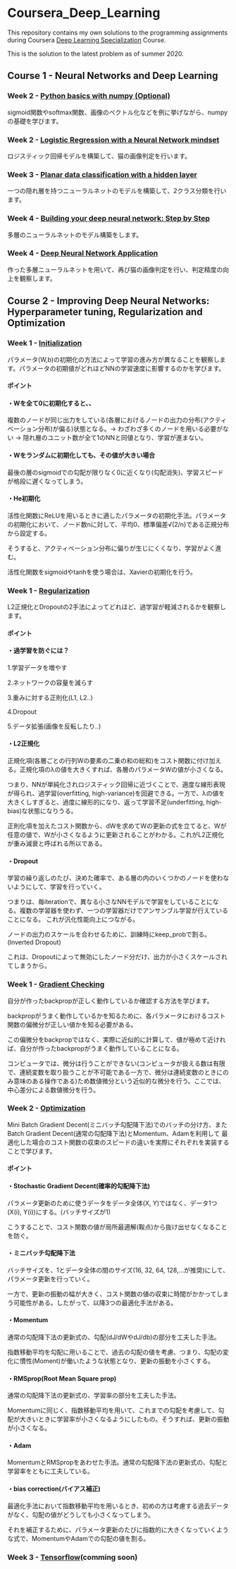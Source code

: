 # Coursera_Deep_Learning
This repository contains my own solutions to the programming assignments during Coursera [Deep Learning Specialization](https://www.coursera.org/specializations/deep-learning) Course.

This is the solution to the latest problem as of summer 2020.

## Course 1 - Neural Networks and Deep Learning

### Week 2 - [Python basics with numpy (Optional)](https://github.com/ryuryukke/Coursera_Deep_Learning/blob/master/Neural%20Network%20and%20Deep%20Learning/Week2/Python_Basics_With_Numpy_v3a.ipynb)

sigmoid関数やsoftmax関数、画像のベクトル化などを例に挙げながら、numpyの基礎を学びます。

### Week 2 - [Logistic Regression with a Neural Network mindset](https://github.com/ryuryukke/Coursera_Deep_Learning/blob/master/Neural%20Network%20and%20Deep%20Learning/Week2/Logistic_Regression_with_a_Neural_Network_mindset_v6a.ipynb)

ロジスティック回帰モデルを構築して、猫の画像判定を行います。

### Week 3 - [Planar data classification with a hidden layer](https://github.com/ryuryukke/Coursera_Deep_Learning/blob/master/Neural%20Network%20and%20Deep%20Learning/Week3/Planar_data_classification_with_onehidden_layer_v6c.ipynb)

一つの隠れ層を持つニューラルネットのモデルを構築して、2クラス分類を行います。

### Week 4 - [Building your deep neural network: Step by Step](https://github.com/ryuryukke/Coursera_Deep_Learning/blob/master/Neural%20Network%20and%20Deep%20Learning/Week4/Building_your_Deep_Neural_Network_Step_by_Step_v8a.ipynb)

多層のニューラルネットのモデル構築をします。

### Week 4 - [Deep Neural Network Application](https://github.com/ryuryukke/Coursera_Deep_Learning/blob/master/Neural%20Network%20and%20Deep%20Learning/Week4/Deep%2BNeural%2BNetwork%2B-%2BApplication%2Bv8.ipynb)

作った多層ニューラルネットを用いて、再び猫の画像判定を行い、判定精度の向上を観察します。

## Course 2 - Improving Deep Neural Networks: Hyperparameter tuning, Regularization and Optimization

### Week 1 - [Initialization](https://github.com/ryuryukke/Coursera_Deep_Learning/blob/master/Improving%20Deep%20Neural%20Networks/week1/Initialization.ipynb)

パラメータ(W,b)の初期化の方法によって学習の進み方が異なることを観察します。パラメータの初期値がどれほどNNの学習速度に影響するのかを学びます。

#### ポイント
#### ・Wを全て0に初期化すると、、

複数のノードが同じ出力をしている(各層におけるノードの出力の分布(アクティベーション分布)が偏る)状態となる。→ わざわざ多くのノードを用いる必要がない → 隠れ層のユニット数が全て1のNNと同値となり、学習が進まない。

#### ・Wをランダムに初期化しても、その値が大きい場合

最後の層のsigmoidでの勾配が限りなく0に近くなり(勾配消失)、学習スピードが格段に遅くなってしまう。

#### ・He初期化

活性化関数にReLUを用いるときに適したパラメータの初期化手法。パラメータの初期化において、ノード数nに対して、平均0、標準偏差√(2/n)である正規分布から設定する。

そうすると、アクティベーション分布に偏りが生じにくくなり、学習がよく進む。

活性化関数をsigmoidやtanhを使う場合は、Xavierの初期化を行う。

### Week 1 - [Regularization](https://github.com/ryuryukke/Coursera_Deep_Learning/blob/master/Improving%20Deep%20Neural%20Networks/week1/Regularization_v2a.ipynb)

L2正規化とDropoutの2手法によってどれほど、過学習が軽減されるかを観察します。

#### ポイント
#### ・過学習を防ぐには？
1.学習データを増やす

2.ネットワークの容量を減らす

3.重みに対する正則化(L1, L2..)

4.Dropout

5.データ拡張(画像を反転したり..)

#### ・L2正規化

正規化項(各層ごとの行列Wの要素の二乗の和の総和)をコスト関数に付け加える。正規化項のλの値を大きくすれば、各層のパラメータWの値が小さくなる。

つまり、NNが単純化されロジスティック回帰に近づくことで、適度な線形表現が得られ、過学習(overfitting, high-variance)を回避できる。一方で、λの値を大きくしすぎると、過度に線形的になり、返って学習不足(underfitting, high-bias)な状態になりうる。

正則化項を加えたコスト関数から、dWを求めてWの更新の式を立てると、Wが任意の値で、Wが小さくなるように更新されることがわかる。これがL2正規化が重み減衰と呼ばれる所以である。

#### ・Dropout

学習の繰り返しのたび、決めた確率で、ある層の内のいくつかのノードを使わないようにして、学習を行っていく。

つまりは、毎iterationで、異なる小さなNNモデルで学習をしていることになる。複数の学習器を使わず、一つの学習器だけでアンサンブル学習が行えていることになる。
これが汎化性能向上につながる。

ノードの出力のスケールを合わせるために、訓練時にkeep_probで割る。(Inverted Dropout)

これは、Dropoutによって無効にしたノード分だけ、出力が小さくスケールされてしまうから。

### Week 1 - [Gradient Checking](https://github.com/ryuryukke/Coursera_Deep_Learning/blob/master/Improving%20Deep%20Neural%20Networks/week1/Gradient%2BChecking%2Bv1.ipynb)

自分が作ったbackpropが正しく動作しているか確認する方法を学びます。

backpropがうまく動作しているかを知るために、各パラメータにおけるコスト関数の偏微分が正しい値かを知る必要がある。

この偏微分をbackpropではなく、実際に近似的に計算して、値が極めて近ければ、自分が作ったbackpropがうまく動作していることになる。

コンピュータでは、微分は行うことができない(コンピュータが扱える数は有限で、連続変数を取り扱うことが不可能である一方で、微分は連続変数のときにのみ意味のある操作である)ため数値微分という近似的な微分を行う。ここでは、中心差分による数値微分を行う。

### Week 2 - [Optimization](https://github.com/ryuryukke/Coursera_Deep_Learning/blob/master/Improving%20Deep%20Neural%20Networks/week2/Optimization_methods_v1b.ipynb)

Mini Batch Gradient Decent(ミニバッチ勾配降下法)でのバッチの分け方、またBatch Gradient Decent(通常の勾配降下法)とMomentum、Adamを利用して
最適化した場合のコスト関数の収束のスピードの違いを実際にそれぞれを実装することで学びます。

#### ポイント
#### ・Stochastic Gradient Decent(確率的勾配降下法)

パラメータ更新のために使うデータをデータ全体(X, Y)ではなく、データ1つ(X(i), Y(i))にする。(バッチサイズが1)

こうすることで、コスト関数の値が局所最適解(鞍点)から抜け出せなくなることを防ぐ。

#### ・ミニバッチ勾配降下法

バッチサイズを、1とデータ全体の間のサイズ(16, 32, 64, 128,...が推奨)にして、パラメータ更新を行っていく。

一方で、更新の振動の幅が大きく、コスト関数の値の収束に時間がかかってしまう可能性がある。したがって、以降3つの最適化手法がある。

#### ・Momentum

通常の勾配降下法の更新式の、勾配(dJ/dWやdJ/db)の部分を工夫した手法。

指数移動平均を勾配に用いることで、過去の勾配の値を考慮、つまり、勾配の変化に慣性(Moment)が働いたような状態となり、更新の振動を小さくする。

#### ・RMSprop(Root Mean Square prop)

通常の勾配降下法の更新式の、学習率の部分を工夫した手法。

Momentumに同じく、指数移動平均を用いて、これまでの勾配を考慮して、勾配が大きいときに学習率が小さくなるようにしたもの。そうすれば、更新の振動が小さくなる。

#### ・Adam

MomentumとRMSpropをあわせた手法。通常の勾配降下法の更新式の、勾配と学習率をともに工夫している。

#### ・bias correction(バイアス補正)

最適化手法において指数移動平均を用いるとき、初めの方は考慮する過去データがなく、勾配の値がどうしても小さくなってしまう。

それを補正するために、パラメータ更新のたびに指数的に大きくなっていくような式で、MomentumやAdamでの勾配の値を割る。

### Week 3 - [Tensorflow]()(comming soon)
